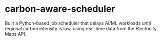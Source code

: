 # carbon-aware-scheduler
Built a Python-based job scheduler that delays AI/ML workloads until regional carbon intensity is low, using real-time data from the Electricity Maps API.
